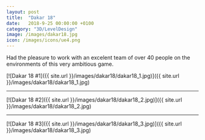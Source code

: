 ```yaml
---
layout: post
title:  "Dakar 18"
date:   2018-9-25 00:00:00 +0100
category: "3D/LevelDesign"
image: /images/dakar18.jpg
icon: /images/icons/ue4.png
---
```


Had the pleasure to work with an excelent team of over 40 people on the environments of this very ambitious game. 

[![Dakar 18 #1]({{ site.url }}/images/dakar18/dakar18_1.jpg)]({{ site.url }}/images/dakar18/dakar18_1.jpg)
<hr>
[![Dakar 18 #2]({{ site.url }}/images/dakar18/dakar18_2.jpg)]({{ site.url }}/images/dakar18/dakar18_2.jpg)
<hr>
[![Dakar 18 #3]({{ site.url }}/images/dakar18/dakar18_3.jpg)]({{ site.url }}/images/dakar18/dakar18_3.jpg)


